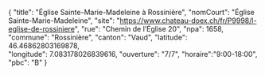 {
    "title": "Église Sainte-Marie-Madeleine à Rossinière",
    "nomCourt": "Église Sainte-Marie-Madeleine",
    "site": "https://www.chateau-doex.ch/fr/P9998/l-eglise-de-rossiniere",
    "rue": "Chemin de l’Église 20",
    "npa": 1658,
    "commune": "Rossinière",
    "canton": "Vaud",
    "latitude": 46.46862803169878,   
    "longitude": 7.083178026839616,
    "ouverture": "7/7",
    "horaire":"9:00-18:00",
    "pbc": "B"
}

